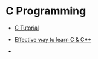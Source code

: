 # C Programming 
* [C Tutorial](http://www.learnvern.com/course/c-tutorials/)
* [Effective way to learn C & C++](https://www.toptal.com/c/the-ultimate-list-of-resources-to-learn-c-and-c-plus-plus)

*
